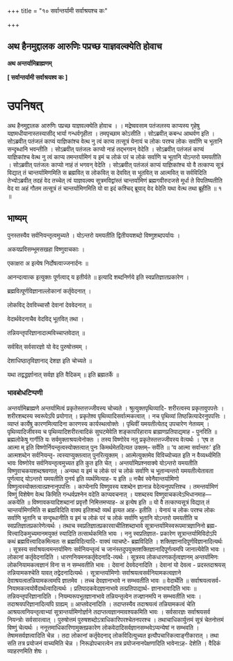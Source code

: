 +++
title = "१० सर्वान्तर्यामी सर्वाश्रयश्च कः"

+++


## अथ हैनमुद्दालक आरुणिः पप्रच्छ याज्ञवल्क्येति होवाच

**अथ अन्तर्यामिब्राह्मणम्**

**\[ सर्वान्तर्यामी सर्वाश्रयश्व कः \]**

# **उपनिषत्**

अथ हैनमुद्दालक आरुणिः पप्रच्छ याज्ञवल्क्येति होवाच । । मद्रेष्ववसाम पतंजलस्य काप्यस्य गृहेषु यज्ञमधीयानास्तस्यासीद् भार्या गन्धर्वगृहीता । तमपृच्छाम कोऽसीति । सोऽब्रवीत् कबन्ध आथर्वण इति । सोऽब्रवीत् पतंजलं काप्यं याज्ञिकांश्च वेत्थ नु त्वं काप्य तत्सूत्रं येनायं च लोकः परश्च लोकः सर्वाणि च भूतानि सन्दृब्धानि भवन्तीति । सोऽब्रवीत् पतंजलः काप्यो नाहं तद्भगवन् वेदेति । सोऽब्रवीत् पतंजलं काप्यं याज्ञिकांश्च वेत्थ नु त्वं काप्य तमन्तर्यामिणं य इमं च लोकं परं च लोकं सर्वाणि च भूतानि योऽन्तरो यमयतीति । सोऽब्रवीत् पतंजलः काप्यो नाहं तं भगवन् वेदेति । सोऽब्रवीत् पतंजलं काप्यं याज्ञिकांश्च यो वै तत्काप्य सूत्रं विद्यात् तं चान्तर्यामिणमिति स ब्रह्मवित् स लोकवित् स देववित् स भूतवित् स आत्मवित् स सर्वविदिति तेभ्योऽब्रवीत् तदहं वेद तच्चेत् त्वं याज्ञवल्क्य सूत्रमविद्वांस्तं चान्तर्यामिणं ब्रह्मगवीरुदजसे मूर्धा ते विपतिष्यतीति वेद वा अहं गौतम तत्सूत्रं तं चान्तर्यामिणमिति यो वा इदं कश्चिद् ब्रूयाद् वेद वेदेति यथा वेत्थ तथा ब्रूहीति ॥ १ ॥

## भाष्यम्

पुनस्तस्यैव सर्वनियन्तृत्वमुच्यते । योऽन्तरो यमयतीति द्वितीययशब्दो विष्णुशब्दपर्यायः ।

अकयप्रविसम्भूमसखहा विष्णुवाचकाः ।

एकाक्षरा अ इत्येष निर्दोषत्वाज्जनार्दनः ॥

आनन्दत्वात्क इत्युक्तः पूर्णत्वाद् य इतीर्यते ॥ इत्यादि शब्दनिर्णये इति स्वप्रतिज्ञातप्रकारेण ।

ब्रह्मवित्पूर्णविज्ञानाल्लोकानां कर्तृवेदनात् ।

लोकविद् देवविच्चासौ देवानां देववेदनात् ॥

वेदार्थवेदनाचैव वेदविद् भूतवित् तथा ।

तन्नियन्तृपरिज्ञानादात्मविच्चाप्तवेदात् ॥

सर्ववित् सर्वसारज्ञो यो वेद पुरुषोत्तमम् ।

देशाधिष्ठातृविज्ञानाद् देशज्ञ इति चोच्यते ॥

यथा तद्वद्धर्ज्ञानात् सर्वज्ञ इति वैदिकम् ॥ इति ब्रह्मतर्के ॥

### **भावबोधटिप्पणी**

अन्तर्यामिब्राह्मणे अन्तर्यामित्वं प्रकृतेस्तत्तज्जीवस्य चोच्यते । श्रुत्युक्तपृथिव्यादि- शरीरत्वस्य प्रकृतावुपपत्तेः । शरीरशब्दस्य स्वरूपेऽपि प्रयोगात् । प्रकृतेश्व पृथिव्यादिसर्वात्मकत्वात् । नच पृथिव्यां तिष्ठन्नित्यादेरनुपपत्तिः । व्याप्तं कार्येषु कारणमित्यादिना कारणस्य कार्यस्थत्वोक्तेः । पृथिवीं यमयतीत्येतद् उपचारेण नेतव्यम् । पृथिव्यादिजीवस्य च पृथिव्यादिशरीरत्वादिकं सुघटमेवेति शङ्कापरिहाराय ब्राह्मणप्रतिपाद्यमाह - पुनरिति ॥ ब्रह्मलोकेषु गार्गीति यः सर्वमुक्ताश्रयत्वेनोक्तः । तस्य विष्णोरेव नतु प्रकृतेस्तत्तज्जीवस्य वेत्यर्थः । ‘एष त आत्मा म् इति विष्णोर्नियन्तृत्वस्योक्तत्वात् पुनः किमर्थमेतदित्यत उक्तम्– सर्वेति ॥ ‘य आत्मा सर्वान्तरः' इति आत्मशब्देन सर्वनियन्तृ- त्वस्याप्युक्तत्वात् पुनरित्युक्तम् । आत्मेत्युक्तमेव विविच्योच्यत इति न वैय्यर्थ्यमिति भावः विष्णोरेव सर्वनियन्तृत्वमुच्यत इति कुत इति चेत् । अन्तर्यामिप्रश्नवाक्ये योऽन्तरो यमयतीति विष्णुवाचकयशब्दश्रवणात् । अन्यथा य इमं च लोकं परं च लोकं सर्वाणि च भूतान्यन्तरो यमयतीत्येतावता पूर्णत्वाद् योऽन्तरो यमयतीति पुनर्य इति व्यर्थमित्याह- य इति ॥ नचैवं स्वेनैवान्तर्यामिणो विष्णुत्वस्योक्तत्वात्प्रश्नानुपपत्तिः । काप्येनापि विष्णुवस्य यशब्देन ज्ञानान्न वेदेत्यनुपपत्तिश्च । तमन्तर्यामिणं विष्णुं विशेषेण वेत्थ किमिति गन्धर्वप्रश्नेन वदेति काप्यवचनात् । यशब्दस्य विष्णुवाचकत्वेऽभिधानमाह— अकयेति ॥ विष्णावकयादिशब्दानां प्रवृत्तौ निमित्तमप्याह- अ इत्येष इति ॥ यो वै तत्काप्यसूत्रं विद्यात् तं चान्तर्यामिणमिति स ब्रह्मविदिति वाक्य इतिशब्दो व्यर्थ इत्यत आह- इतीति । येनायं च लोकः परश्च लोकः सर्वाणि भूतानि च सन्दृब्धानीति य इमं च लोकं परं च लोकं सर्वाणि भूतानि योऽन्तरो यमयतीति च स्वप्रतिज्ञातप्रकारेणेत्यर्थः । तथाच स्वप्रतिज्ञातप्रकारवाचीतिशब्दाभावे सूत्रान्तर्यामिस्वरूपमात्रज्ञानिनो ब्रह्म- वित्त्वादिकमुच्यमानमयुक्तं स्यादिति तत्सार्थकमिति भावः । ननु स्वप्रतिज्ञात- प्रकारेण सूत्रान्तर्यामिविदोऽपि कथं ब्रह्मवित्त्वादिकमित्यतः स ब्रह्मविदित्यादि- वाक्यं व्याचष्टे- ब्रह्मविदिति । शक्तिज्ञानादिपूर्णविज्ञानादित्यर्थः । सूत्रस्य सर्वाश्रयत्वमन्तर्यामिणः सर्वनियन्तृत्वं च जानंस्तदुपयुक्तशक्तिज्ञानादिपूर्णत्वमपि जानात्येवेति भावः । लोकानां कर्तृवेदनादिति । धारणनियमनकर्तृवेदनादि-त्यर्थः । सूत्रस्य लोकधारणकर्तृत्वज्ञानम् अन्तर्यामिणः लोकनियामकत्वज्ञानं विना स न सम्भवतीति भावः । देवानां देववेदनादिति । देवानां यो देवत्व - प्रदस्तदाश्रयस् तन्नियामकश्चेति यावत् तद्वेदनादित्यर्थः । सूत्रान्तर्यामिणोः सर्वाश्रयत्वसर्वनियामकत्वज्ञाने देवाश्रयत्वतन्नियामकत्वमपि ज्ञातमेव । तच्च देवज्ञानाभावे न सम्भवतीति भावः ॥ वेदार्थेति ॥ सर्वाश्रयत्वसर्व- नियामकत्वयोर्वेदार्थत्वादित्यर्थः । प्रतिपादकवेदज्ञानाभावे तत्प्रतिपाद्यार्थ- ज्ञानाभावादिति भावः ॥ तन्नियन्तृपरिज्ञानादिति । नियम्यरूपभूतज्ञानाभावे तन्नियन्तृत्वेन तज्ज्ञानमपि न सम्भवतीति भावः । तदाश्रयपरिज्ञानादित्यपि ग्राह्यम् ॥ आप्तवेदनादिति । तदाप्तस्यैव तदाश्रयत्वं तन्नियामकत्वं चेति आश्रयत्वनियन्तृत्वाभ्यां सूत्रान्तर्यामिणोर्ज्ञाने तदाप्तत्वज्ञानमावश्यकमिति भावः । सर्वसारज्ञः सर्वाश्रयसर्व नियन्त्रोः सर्वसारत्वात् । पुरुषोत्तमं पुरुषशब्दोऽत्राधिकारिपरश्चेतनपरश्च । तथाचाधिकार्युत्तमं सूत्रं चेतनोत्तमं विष्णुं चेत्यर्थः । ननूत्तमाधिकारिणामुक्तप्रकारेण लोकवेदादिसर्वज्ञानसम्भवेऽप्यन्येषां न सम्भवति । तेषामसर्वज्ञत्वादिति चेन्न । तदा लोकानां कर्तृवेदनाद् लोकविदित्युच्यत इत्यौपचारिकत्वाङ्गीकारात् । तथा सति तत्र प्रयोजनं वाच्यमिति चेन्न । निरूढोपचारत्वेन तत्र प्रयोजनानपेक्षणादिति भावेनाऽह- देशेति । वैदिकं व्याहरणमिति शेषः ।

